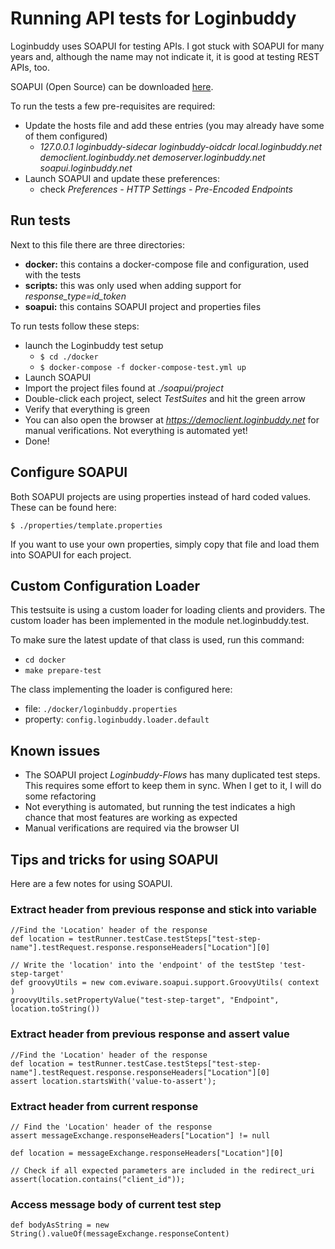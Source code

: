 # Running API tests for Loginbuddy

Loginbuddy uses SOAPUI for testing APIs. I got stuck with SOAPUI for many years and, although the name may not indicate it, it is good at testing REST APIs, too.

SOAPUI (Open Source) can be downloaded [here](https://www.soapui.org/downloads/soapui.html).

To run the tests a few pre-requisites are required:

- Update the hosts file and add these entries (you may already have some of them configured)
  - *127.0.0.1 loginbuddy-sidecar loginbuddy-oidcdr local.loginbuddy.net democlient.loginbuddy.net demoserver.loginbuddy.net soapui.loginbuddy.net*
- Launch SOAPUI and update these preferences:
  - check *Preferences - HTTP Settings - Pre-Encoded Endpoints*

## Run tests

Next to this file there are three directories:

- **docker:** this contains a docker-compose file and configuration, used with the tests
- **scripts:** this was only used when adding support for *response_type=id_token*
- **soapui:** this contains SOAPUI project and properties files

To run tests follow these steps:

- launch the Loginbuddy test setup
  - ```$ cd ./docker```
  - ```$ docker-compose -f docker-compose-test.yml up```
- Launch SOAPUI
- Import the project files found at *./soapui/project*
- Double-click each project, select *TestSuites* and hit the green arrow
- Verify that everything is green
- You can also open the browser at *https://democlient.loginbuddy.net* for manual verifications. Not everything is automated yet!
- Done!

## Configure SOAPUI

Both SOAPUI projects are using properties instead of hard coded values. These can be found here:

```$ ./properties/template.properties```

If you want to use your own properties, simply copy that file and load them into SOAPUI for each project. 

## Custom Configuration Loader

This testsuite is using a custom loader for loading clients and providers. The custom loader has been implemented in the module net.loginbuddy.test.

To make sure the latest update of that class is used, run this command:

- `cd docker`
- `make prepare-test`

The class implementing the loader is configured here:

- file: `./docker/loginbuddy.properties`
- property: `config.loginbuddy.loader.default`

## Known issues

- The SOAPUI project *Loginbuddy-Flows* has many duplicated test steps. This requires some effort to keep them in sync. When I get to it, I will do some refactoring
- Not everything is automated, but running the test indicates a high chance that most features are working as expected
- Manual verifications are required via the browser UI 

## Tips and tricks for using SOAPUI

Here are a few notes for using SOAPUI.

### Extract header from previous response and stick into variable

    //Find the 'Location' header of the response
    def location = testRunner.testCase.testSteps["test-step-name"].testRequest.response.responseHeaders["Location"][0]
    
    // Write the 'location' into the 'endpoint' of the testStep 'test-step-target'
    def groovyUtils = new com.eviware.soapui.support.GroovyUtils( context )
    groovyUtils.setPropertyValue("test-step-target", "Endpoint", location.toString())
    
### Extract header from previous response and assert value

    //Find the 'Location' header of the response
    def location = testRunner.testCase.testSteps["test-step-name"].testRequest.response.responseHeaders["Location"][0]
    assert location.startsWith('value-to-assert');

### Extract header from current response

    // Find the 'Location' header of the response
    assert messageExchange.responseHeaders["Location"] != null

    def location = messageExchange.responseHeaders["Location"][0]

    // Check if all expected parameters are included in the redirect_uri
    assert(location.contains("client_id"));

### Access message body of current test step

    def bodyAsString = new String().valueOf(messageExchange.responseContent)